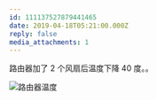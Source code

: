 ```yaml
---
id: 111137527879441465
date: 2019-04-18T05:21:00.000Z
reply: false
media_attachments: 1
---
```


路由器加了 2 个风扇后温度下降 40 度。。

![路由器温度](https://files.e5n.cc/media_attachments/files/115/093/188/335/803/935/original/3547d51459d44347.png)
